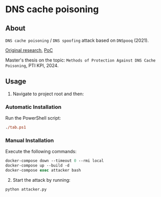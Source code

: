 # DNS cache poisoning

## About

`DNS cache poisoning` / `DNS spoofing` attack based on `DNSpooq` (2021).

[Original research](https://www.jsof-tech.com/wp-content/uploads/2021/01/DNSpooq-Technical-WP.pdf),
[PoC](https://github.com/knqyf263/dnspooq)

Master's thesis on the topic: `Methods of Protection Against DNS Cache Poisoning`, PTI KPI, 2024.

## Usage

1. Navigate to project root and then:

### Automatic Installation

Run the PowerShell script:

```ps
./tab.ps1
```

### Manual Installation

Execute the following commands:

```ps
docker-compose down --timeout 0 --rmi local
docker-compose up --build -d
docker-compose exec attacker bash
```

2. Start the attack by running:

```bash
python attacker.py
```



